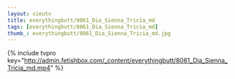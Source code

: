 ```yaml
--- 
layout: sieutv
title: everythingbutt/8061_Dia_Sienna_Tricia_md
tags: [everythingbutt/8061_Dia_Sienna_Tricia_md]
thumb_: everythingbutt/8061_Dia_Sienna_Tricia_md.jpg
---
```

{% include tvpro key="http://admin.fetishbox.com/_content/everythingbutt/8061_Dia_Sienna_Tricia_md.mp4" %} 
